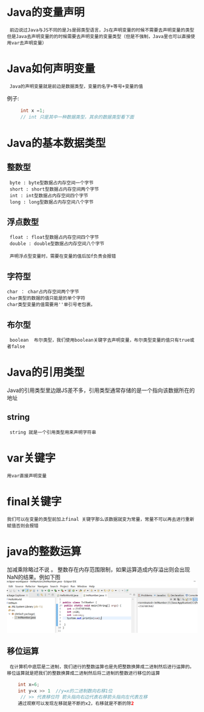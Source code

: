 # Java的变量声明 
     前边说过Java与JS不同的是Js是弱类型语言，Js在声明变量的时候不需要去声明变量的类型但是Java去声明变量的的时候需要去声明变量的变量类型（但是不强制，Java里也可以直接使用var去声明变量）
# Java如何声明变量
     Java的声明变量就是前边是数据类型，变量的名字+等号+变量的值
 例子:
```Java
     int x =1;
     // int 只是其中一种数据类型，其余的数据类型看下面
```
# Java的基本数据类型
   ## 整数型 
     byte : byte型数据占内存空间一个字节
     short : short型数据占内存空间两个字节
     int : int型数据占内存空间四个字节
     long : long型数据占内存空间八个字节
   ## 浮点数型 
     float : float型数据占内存空间四个字节
     double : double型数据占内存空间八个字节
     
     声明浮点型变量时，需要在变量的值后加f负责会报错

   ## 字符型
    char ： char占内存空间两个字节
    char类型的数据的值只能是的单个字符
    char类型变量的值需要用''单引号老包裹。
   ## 布尔型
     
     boolean  布尔类型，我们使用boolean关键字去声明变量，布尔类型变量的值只有true或者false
    
# Java的引用类型
   Java的引用类型里边跟JS差不多，引用类型通常存储的是一个指向该数据所在的地址
   ## string
     string 就是一个引用类型用来声明字符串

# var关键字
    用var直接声明变量

# final关键字
    我们可以在变量的类型前加上final 关键字那么该数据就变为常量，常量不可以再去进行重新赋值否则会报错

# java的整数运算
   加减乘除略过不说
   。
   整数存在内存范围限制，如果运算造成内存溢出则会出现NaN的结果。例如下图
   <img src='./img/01.png'>

   ## 移位运算
     在计算机中底层是二进制，我们进行的整数运算也是先把整数换算成二进制然后进行运算的。移位运算就是把我们的整数换算成二进制然后将二进制的整数进行移位的运算

```java
    int x=6;
    int y=x >> 1  //y=x的二进制数向右移1位
     // >> 代表移位符 箭头指向右边代表右移箭头指向左代表左移
    通过观察可以发现左移就是不断的x2，右移就是不断的除2
```
